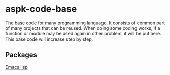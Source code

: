 # aspk-code-base
  The base code for many programming language. It consists of common part of many projects that can be reused. When doing some coding works, if a function or module may be used again in other problem, it will be put here. This base code will increase step by step.
## Packages
[Emacs lisp](/elisp/README.md)



